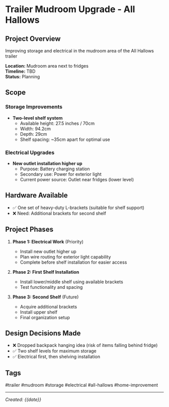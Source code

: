 # Trailer Mudroom Upgrade - All Hallows

## Project Overview
Improving storage and electrical in the mudroom area of the All Hallows trailer

**Location:** Mudroom area next to fridges  
**Timeline:** TBD  
**Status:** Planning

## Scope
### Storage Improvements
- **Two-level shelf system**
  - Available height: 27.5 inches / 70cm
  - Width: 94.2cm 
  - Depth: 29cm
  - Shelf spacing: ~35cm apart for optimal use

### Electrical Upgrades
- **New outlet installation higher up**
  - Purpose: Battery charging station
  - Secondary use: Power for exterior light
  - Current power source: Outlet near fridges (lower level)

## Hardware Available
- ✅ One set of heavy-duty L-brackets (suitable for shelf support)
- ❌ Need: Additional brackets for second shelf

## Project Phases
1. **Phase 1: Electrical Work** (Priority)
   - Install new outlet higher up
   - Plan wire routing for exterior light capability
   - Complete before shelf installation for easier access

2. **Phase 2: First Shelf Installation**
   - Install lower/middle shelf using available brackets
   - Test functionality and spacing

3. **Phase 3: Second Shelf** (Future)
   - Acquire additional brackets
   - Install upper shelf
   - Final organization setup

## Design Decisions Made
- ❌ Dropped backpack hanging idea (risk of items falling behind fridge)
- ✅ Two shelf levels for maximum storage
- ✅ Electrical first, then shelving installation

## Tags
#trailer #mudroom #storage #electrical #all-hallows #home-improvement

---
*Created: {{date}}*
